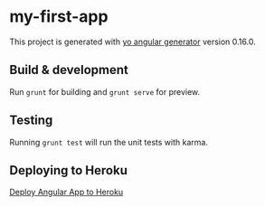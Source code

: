 # my-first-app

This project is generated with [yo angular generator](https://github.com/yeoman/generator-angular)
version 0.16.0.

## Build & development

Run `grunt` for building and `grunt serve` for preview.

## Testing

Running `grunt test` will run the unit tests with karma.

## Deploying to Heroku

[Deploy Angular App to Heroku](http://awaxman11.github.io/blog/2014/07/13/how-to-create-an-angular-app-using-yeoman-and-deploy-it-to-heroku/)
